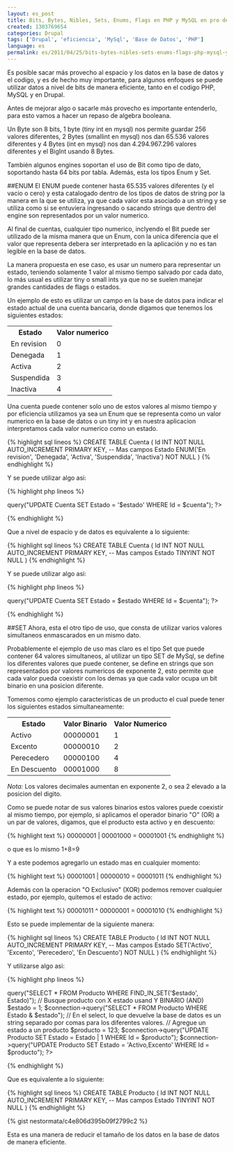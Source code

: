 ```yaml
---
layout: es_post
title: Bits, Bytes, Nibles, Sets, Enums, Flags en PHP y MySQL en pro de eficiencia
created: 1303769654
categories: Drupal
tags: ['Drupal', 'eficiencia', 'MySql', 'Base de Datos', 'PHP']
language: es
permalink: es/2011/04/25/bits-bytes-nibles-sets-enums-flags-php-mysql-y-drupal-pro-eficiencia-1476
---
```

Es posible sacar más provecho al espacio y los datos en la base de datos y el codigo, y es de hecho muy importante, para algunos enfoques se puede utilizar datos a nivel de bits de manera eficiente, tanto en el codigo PHP, MySQL y en Drupal.

Antes de mejorar algo o sacarle más provecho es importante entenderlo, para esto vamos a hacer un repaso de algebra booleana.

Un Byte son 8 bits, 1 byte (tiny int en mysql) nos permite guardar 256 valores diferentes, 2 Bytes (smallint en mysql) nos dan 65.536 valores diferentes y 4 Bytes (int en mysql) nos dan 4.294.967.296 valores diferentes y el BigInt usando 8 Bytes.

También algunos engines soportan el uso de Bit como tipo de dato, soportando hasta 64 bits por tabla.
Además, esta los tipos Enum y Set.

##ENUM
El ENUM puede contener hasta 65.535 valores diferentes (y el vacio o cero) y esta catalogado dentro de los tipos de datos de string por la manera en la que se utiliza, ya que cada valor esta asociado a un string y se utiliza como si se entuviera ingresando o sacando strings que dentro del engine son representados por un valor numerico.

Al final de cuentas, cualquier tipo numerico, inclyendo el Bit puede ser utilizado de la misma manera que un Enum, con la unica diferencia que el valor que representa debera ser interpretado en la aplicación y no es tan legible en la base de datos.

La manera propuesta en ese caso, es usar un numero para representar un estado, teniendo solamente 1 valor al mismo tiempo salvado por cada dato, lo más usual es utilizar tiny o small ints ya que no se suelen manejar grandes cantidades de flags o estados.

Un ejemplo de esto es utilizar un campo en la base de datos para indicar el estado actual de una cuenta bancaria, donde digamos que tenemos los siguientes estados: 

<table>
<tr><th>Estado</th><th>Valor numerico</th></tr>
<tr><td>En revision</td><td>0</td></tr>
<tr><td>Denegada</td><td>1</td></tr>
<tr><td>Activa</td><td>2</td></tr>
<tr><td>Suspendida</td><td>3</td></tr>
<tr><td>Inactiva</td><td>4</td></tr>
</table> 

Una cuenta puede contener solo uno de estos valores al mismo tiempo y por eficiencia utilizamos ya sea un Enum que se representa como un valor numerico en la base de datos o un tiny int y en nuestra aplicacion interpretamos cada valor numerico como un estado.

{% highlight sql lineos %}
CREATE TABLE Cuenta (
    Id INT NOT NULL AUTO_INCREMENT PRIMARY KEY,
    -- Mas campos
    Estado ENUM('En revision', 'Denegada', 'Activa', 'Suspendida', 'Inactiva') NOT NULL
)
{% endhighlight %}

Y se puede utilizar algo asi:

{% highlight php lineos %}
<?php
// Actualice el estado de la cuenta
$estado = 'Activa';
$cuenta = 123;
$connection->query("UPDATE Cuenta SET Estado = '$estado' WHERE Id = $cuenta");
?>
{% endhighlight %}

Que a nivel de espacio y de datos es equivalente a lo siguiente:

{% highlight sql lineos %}
CREATE TABLE Cuenta (
    Id INT NOT NULL AUTO_INCREMENT PRIMARY KEY,
    -- Mas campos
    Estado TINYINT NOT NULL
)
{% endhighlight %}

Y se puede utilizar algo asi:

{% highlight php lineos %}
<?php
define('ESTADO_EN_REVISION', 0);
define('ESTADO_DENEGADA', 1);
define('ESTADO_ACTIVA', 2);
define('ESTADO_SUSPENDIDA', 3);
define('ESTADO_INACTIVA', 4);
$estado = ESTADO_ACTIVA;
$cuenta = 123;
$connection->query("UPDATE Cuenta SET Estado = $estado WHERE Id = $cuenta");
?>
{% endhighlight %}

##SET
Ahora, esta el otro tipo de uso, que consta de utilizar varios valores simultaneos enmascarados en un mismo dato.

Probablemente el ejemplo de uso mas claro es el tipo Set que puede contener 64 valores simultaneos, al utilizar un tipo SET de MySql, se define los diferentes valores que puede contener, se define en strings que son representados por valores numericos de exponente 2, esto permite que cada valor pueda coexistir con los demas ya que cada valor ocupa un bit binario en una posicion diferente.

Tomemos como ejemplo caracteristicas de un producto el cual puede tener los siguientes estados simultaneamente:

<table>
<tr><th>Estado</th><th>Valor Binario</th><th>Valor Numerico</th></tr>
<tr><td>Activo</td><td>00000001</td><td>1</td></tr>
<tr><td>Excento</td><td>00000010</td><td>2</td></tr>
<tr><td>Perecedero</td><td>00000100</td><td>4</td></tr>
<tr><td>En Descuento</td><td>00001000</td><td>8</td></tr>
</table>

_Nota:_ Los valores decimales aumentan en exponente 2, o sea 2 elevado a la posicion del digito.

Como se puede notar de sus valores binarios estos valores puede coexistir al mismo tiempo, por ejemplo, si aplicamos el operador binario "O" (OR) a un par de valores, digamos, que el producto esta activo y en descuento:

{% highlight text %}
00000001 | 00001000 = 00001001
{% endhighlight %}

o que es lo mismo 1+8=9


Y a este podemos agregarlo un estado mas en cualquier momento:

{% highlight text %}
00001001 | 00000010 = 00001011
{% endhighlight %}

Además con la operacion "O Exclusivo" (XOR) podemos remover cualquier estado, por ejemplo, quitemos el estado de activo:

{% highlight text %}
00001011 ^ 00000001 = 00001010
{% endhighlight %}


Esto se puede implementar de la siguiente manera:

{% highlight sql lineos %}
CREATE TABLE Producto (
    Id INT NOT NULL AUTO_INCREMENT PRIMARY KEY,
    -- Mas campos
    Estado SET('Activo', 'Excento', 'Perecedero', 'En Descuento') NOT NULL
)
{% endhighlight %}

Y utilizarse algo asi:

{% highlight php lineos %}
<?php
// Busque producto que tenga X estado usando FIND_IN_SET
$estado = 'Activo';
$connection->query("SELECT * FROM Producto WHERE FIND_IN_SET('$estado', Estado)");
// Busque producto con X estado usand Y BINARIO (AND)
$estado = 1;
$connection->query("SELECT * FROM Producto WHERE Estado & $estado");
// En el select, lo que devuelve la base de datos es un string separado por comas para los diferentes valores.
// Agregue un estado a un producto
$producto = 123;
$connection->query("UPDATE Producto SET Estado = Estado | 1 WHERE Id = $producto");
$connection->query("UPDATE Producto SET Estado = 'Activo,Excento' WHERE Id = $producto");
?>
{% endhighlight %}

Que es equivalente a lo siguiente:

{% highlight sql lineos %}
CREATE TABLE Producto (
    Id INT NOT NULL AUTO_INCREMENT PRIMARY KEY,
    -- Mas campos
    Estado TINYINT NOT NULL
)
{% endhighlight %}


{% gist nestormata/c4e806d395b09f2799c2 %}

Esta es una manera de reducir el tamaño de los datos en la base de datos de manera eficiente.


